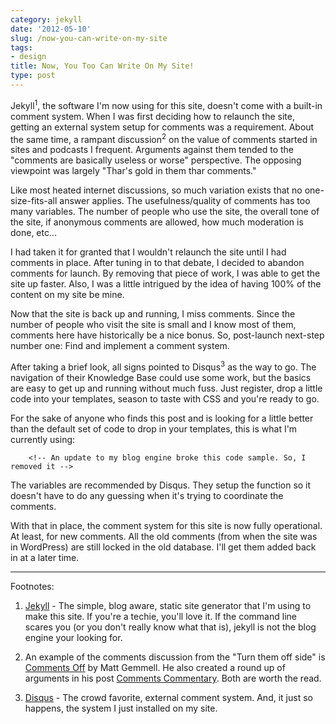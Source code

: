 ```yaml
---
category: jekyll
date: '2012-05-10'
slug: /now-you-can-write-on-my-site
tags:
- design
title: Now, You Too Can Write On My Site!
type: post
---
```



Jekyll<sup>1</sup>, the software I'm now using for this site, doesn't come with a built-in comment system. When I was first deciding how to relaunch the site, getting an external system setup for comments was a requirement. About the same time, a rampant discussion<sup>2</sup> on the value of comments started in sites and podcasts I frequent. Arguments against them tended to the "comments are basically useless or worse" perspective. The opposing viewpoint was largely "Thar's gold in them thar comments."

Like most heated internet discussions, so much variation exists that no one-size-fits-all answer applies. The usefulness/quality of comments has too many variables. The number of people who use the site, the overall tone of the site, if anonymous comments are allowed, how much moderation is done, etc... 

I had taken it for granted that I wouldn't relaunch the site until I had comments in place. After tuning in to that debate, I decided to abandon comments for launch. By removing that piece of work, I was able to get the site up faster. Also, I was a little intrigued by the idea of having 100% of the content on my site be mine. 

Now that the site is back up and running, I miss comments. Since the number of people who visit the site is small and I know most of them, comments here have historically be a nice bonus. So, post-launch next-step number one: Find and implement a comment system. 

After taking a brief look, all signs pointed to Disqus<sup>3</sup> as the way to go. The navigation of their Knowledge Base could use some work, but the basics are easy to get up and running without much fuss. Just register, drop a little code into your templates, season to taste with CSS and you're ready to go.

For the sake of anyone who finds this post and is looking for a little better than the default set of code to drop in your templates, this is what I'm currently using:


```html{numberLines: true}
    <!-- An update to my blog engine broke this code sample. So, I removed it -->
```


The variables are recommended by Disqus. They setup the function so it doesn't have to do any guessing when it's trying to coordinate the comments.

With that in place, the comment system for this site is now fully operational. At least, for new comments. All the old comments (from when the site was in WordPress) are still locked in the old database. I'll get them added back in at a later time. 


---


Footnotes:

1. [Jekyll](https://github.com/mojombo/jekyll/wiki) - The simple, blog aware, static site generator that I'm using to make this site. If you're a techie, you'll love it. If the command line scares you (or you don't really know what that is), jekyll is not the blog engine your looking for. 

2. An example of the comments discussion from the "Turn them off side" is [Comments Off](http://mattgemmell.com/2011/11/29/comments-off/) by Matt Gemmell. He also created a round up of arguments in his post [Comments Commentary](http://mattgemmell.com/2012/01/07/comments-commentary/). Both are worth the read. 

3. [Disqus](https://disqus.com/) - The crowd favorite, external comment system. And, it just so happens, the system I just installed on my site.